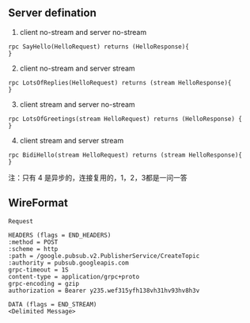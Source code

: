 

## Server defination

1. client no-stream and server no-stream

```
rpc SayHello(HelloRequest) returns (HelloResponse){
}
```
2. client no-stream and server stream

```
rpc LotsOfReplies(HelloRequest) returns (stream HelloResponse){
}
```

3. client stream and server no-stream

```
rpc LotsOfGreetings(stream HelloRequest) returns (HelloResponse) {
}
```

4. client stream and server stream

```
rpc BidiHello(stream HelloRequest) returns (stream HelloResponse){
}
```

注：只有 4 是异步的，连接复用的，1，2，3都是一问一答

## WireFormat

```
Request

HEADERS (flags = END_HEADERS)
:method = POST
:scheme = http
:path = /google.pubsub.v2.PublisherService/CreateTopic
:authority = pubsub.googleapis.com
grpc-timeout = 1S
content-type = application/grpc+proto
grpc-encoding = gzip
authorization = Bearer y235.wef315yfh138vh31hv93hv8h3v

DATA (flags = END_STREAM)
<Delimited Message>
```



